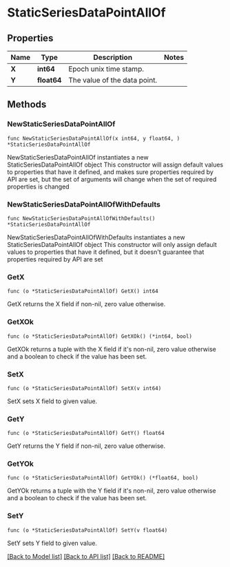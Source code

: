 # StaticSeriesDataPointAllOf

## Properties

Name | Type | Description | Notes
------------ | ------------- | ------------- | -------------
**X** | **int64** | Epoch unix time stamp. | 
**Y** | **float64** | The value of the data point. | 

## Methods

### NewStaticSeriesDataPointAllOf

`func NewStaticSeriesDataPointAllOf(x int64, y float64, ) *StaticSeriesDataPointAllOf`

NewStaticSeriesDataPointAllOf instantiates a new StaticSeriesDataPointAllOf object
This constructor will assign default values to properties that have it defined,
and makes sure properties required by API are set, but the set of arguments
will change when the set of required properties is changed

### NewStaticSeriesDataPointAllOfWithDefaults

`func NewStaticSeriesDataPointAllOfWithDefaults() *StaticSeriesDataPointAllOf`

NewStaticSeriesDataPointAllOfWithDefaults instantiates a new StaticSeriesDataPointAllOf object
This constructor will only assign default values to properties that have it defined,
but it doesn't guarantee that properties required by API are set

### GetX

`func (o *StaticSeriesDataPointAllOf) GetX() int64`

GetX returns the X field if non-nil, zero value otherwise.

### GetXOk

`func (o *StaticSeriesDataPointAllOf) GetXOk() (*int64, bool)`

GetXOk returns a tuple with the X field if it's non-nil, zero value otherwise
and a boolean to check if the value has been set.

### SetX

`func (o *StaticSeriesDataPointAllOf) SetX(v int64)`

SetX sets X field to given value.


### GetY

`func (o *StaticSeriesDataPointAllOf) GetY() float64`

GetY returns the Y field if non-nil, zero value otherwise.

### GetYOk

`func (o *StaticSeriesDataPointAllOf) GetYOk() (*float64, bool)`

GetYOk returns a tuple with the Y field if it's non-nil, zero value otherwise
and a boolean to check if the value has been set.

### SetY

`func (o *StaticSeriesDataPointAllOf) SetY(v float64)`

SetY sets Y field to given value.



[[Back to Model list]](../README.md#documentation-for-models) [[Back to API list]](../README.md#documentation-for-api-endpoints) [[Back to README]](../README.md)



